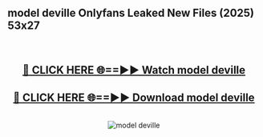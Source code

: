<h2>model deville Onlyfans Leaked New Files (2025) 53x27</h2>
<br>
<div align="center">
<h2><a href="https://mediafiles.top/model_deville&ref=git" rel="nofollow">🔴 CLICK HERE 🌐==►► Watch model deville</a></h2>
<h2><a href="https://mediafiles.top/model_deville&ref=git" rel="nofollow">🔴 CLICK HERE 🌐==►► Download model deville</a></h2>
<br>
<a href="https://mediafiles.top/model_deville&ref=git" rel="nofollow" data-target="animated-image.originalLink"><img src="https://i.ibb.co.com/xMMVF88/686577567.gif" alt="model deville" style="max-width: 100%; display: inline-block;" data-target="animated-image.originalImage"></a>
</div>
<br>
<br>